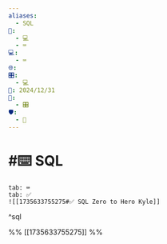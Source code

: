 ```yaml
---
aliases:
  - SQL
📁:
  - 💻
  - ⌨️
💻:
  - ⌨️
🌐: 
🎛️:
  - 💻
📅: 2024/12/31
🔀:
  - 🎛️
🛡️:
  - 🔢
---
```

# #⌨️ SQL

```tabs
tab: ⌨️
tab: ✅
![[1735633755275#✅ SQL Zero to Hero Kyle]]
```

^sql

%%
[[1735633755275]]
%%